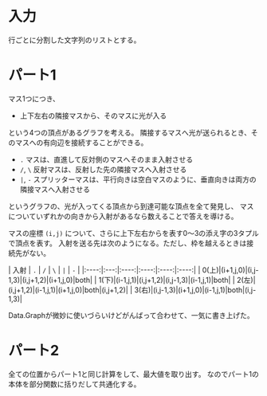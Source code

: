 # 入力

行ごとに分割した文字列のリストとする。

# パート1

マス1つにつき、

- 上下左右の隣接マスから、そのマスに光が入る

という4つの頂点があるグラフを考える。
隣接するマスへ光が送られるとき、そのマスへの有向辺を接続することができる。

- `.` マスは、直進して反対側のマスへそのまま入射させる
- `/`, `\` 反射マスは、反射した先の隣接マスへ入射させる
- `|`, `-` スプリッターマスは、平行向きは空白マスのように、垂直向きは両方の隣接マスへ入射させる

というグラフの、光が入ってくる頂点から到達可能な頂点を全て発見し、
マスについていずれかの向きから入射があるなら数えることで答えを導ける。

マスの座標 `(i,j)` について、さらに上下左右からを表す0～3の添え字の3タプルで頂点を表す。
入射を送る先は次のようになる。ただし、枠を越えるときは接続先がない。

| 入射 | `.` | `/`  | `\`  | `|`  | `-`  |
|:----:|:---:|:----:|:----:|:----:|:----:|
| 0(上)|(i+1,j,0)|(i,j-1,3)|(i,j+1,2)|(i+1,j,0)|both|
| 1(下)|(i-1,j,1)|(i,j+1,2)|(i,j-1,3)|(i-1,j,1)|both|
| 2(左)|(i,j+1,2)|(i-1,j,1)|(i+1,j,0)|both|(i,j+1,2)|
| 3(右)|(i,j-1,3)|(i+1,j,0)|(i-1,j,1)|both|(i,j-1,3)|

Data.Graphが微妙に使いづらいけどがんばって合わせて、一気に書き上げた。

# パート2

全ての位置からパート1と同じ計算をして、最大値を取り出す。
なのでパート1の本体を部分関数に括りだして共通化する。
